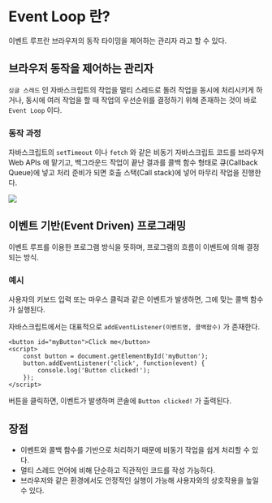 # Event Loop 란?

이벤트 루프란 브라우저의 동작 타이밍을 제어하는 관리자 라고 할 수 있다.

## 브라우저 동작을 제어하는 관리자

`싱글 스레드` 인 자바스크립트의 작업을 멀티 스레드로 돌려 작업을 동시에 처리시키게 하거나, 동시에 여러 작업을 할 때 작업의 우선순위를 결정하기 위해 존재하는 것이 바로 `Event Loop` 이다.

### 동작 과정

자바스크립트의 `setTimeout` 이나 `fetch` 와 같은 비동기 자바스크립트 코드를 브라우저 Web APIs 에 맡기고, 백그라운드 작업이 끝난 결과를 콜백 함수 형태로 큐(Callback Queue)에 넣고 처리 준비가 되면 호출 스택(Call stack)에 넣어 마무리 작업을 진행한다.

<img src="https://img1.daumcdn.net/thumb/R1280x0/?scode=mtistory2&fname=https%3A%2F%2Fblog.kakaocdn.net%2Fdn%2FbEeJN4%2FbtsabeBnUWX%2Fexb9jS9LXWWW7oM1Yk832K%2Fimg.png">

## 이벤트 기반(Event Driven) 프로그래밍

이벤트 루프를 이용한 프로그램 방식을 뜻하며, 프로그램의 흐름이 이벤트에 의해 결정되는 방식.

### 예시

사용자의 키보드 입력 또는 마우스 클릭과 같은 이벤트가 발생하면, 그에 맞는 콜백 함수가 실행된다.

자바스크립트에서는 대표적으로 `addEventListener(이벤트명, 콜백함수)` 가 존재한다.

```
<button id="myButton">Click me</button>
<script>
    const button = document.getElementById('myButton');
    button.addEventListener('click', function(event) {
        console.log('Button clicked!');
    });
</script>
```

버튼을 클릭하면, 이벤트가 발생하며 콘솔에 `Button clicked!` 가 출력된다.

## 장점

- 이벤트와 콜백 함수를 기반으로 처리하기 때문에 비동기 작업을 쉽게 처리할 수 있다.
- 멀티 스레드 언어에 비해 단순하고 직관적인 코드를 작성 가능하다.
- 브라우저와 같은 환경에서도 안정적인 실행이 가능해 사용자와의 상호작용을 높일 수 있다.
